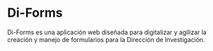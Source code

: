 # Di-Forms
Di-Forms es una aplicación web diseñada para digitalizar y agilizar la creación y manejo de formularios para la Dirección de Investigación.

